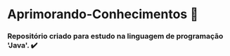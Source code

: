 # Aprimorando-Conhecimentos :mag_right:

### Repositório criado para estudo na linguagem de programação 'Java'.  :heavy_check_mark:
